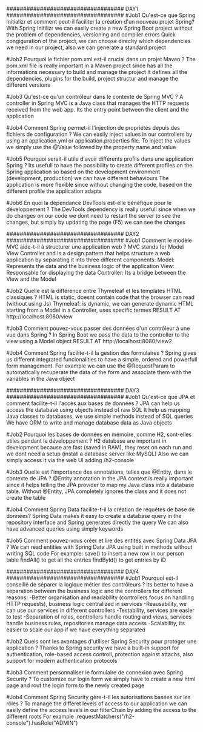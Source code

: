 ###################################   DAY1   ###################################
#Job1
Qu'est-ce que Spring Initializr et comment peut-il faciliter la création d'un nouveau projet Spring?
With Spring Initilizr we can easily create a new Spring Boot project without the problem of dependencies, versioning and compiler errors
Quick congiguration of the project, we can choose direclty which dependencies we need in our project, also we can generate a standard project

#Job2
Pourquoi le fichier pom.xml est-il crucial dans un projet Maven ?
The pom.xml file is really important in a Maven project since has all the informations necessary to build and manage the project
It defines all the dependencies, plugins for the build, project structur and manage the different versions

#Job3
Qu'est-ce qu'un contrôleur dans le contexte de Spring MVC ?
A controller in Spring MVC is a Java class that manages the HTTP requests received from the web app.
Its the entry point between the client and the application

#Job4
Comment Spring permet-il l'injection de propriétés depuis des fichiers de configuration ?
We can easily inject values in our controllers by using an application.yml or application.properties file.
To inject the values we simply use the @Value followed by the property name and value

#Job5
Pourquoi serait-il utile d'avoir différents profils dans une application Spring ?
Its usefull to have the possibility to create different profiles on the Spring application so based on the development environment (development, production) we can have different behaviours
The application is more flexible since without changing the code, based on the different profile the application adapts

#Job6
En quoi la dépendance DevTools est-elle bénéfique pour le développement ?
The DevTools dependency is really usefull since when we do changes on our code we dont need to restart the server to see the changes, but simply by updating the page (F5) we can see the changes

###################################   DAY2   ###################################
#Job1
Comment le modèle MVC aide-t-il à structurer une application web ?
MVC stands for Model View Controller and is a design pattern that helps structure a web application by separating it into three different components:
Model: Represents the data and the business logic of the application
View: Responsable for displaying the data
Controller: Its a bridge between the View and the Model

#Job2
Quelle est la différence entre Thymeleaf et les templates HTML classiques ?
HTML is static, doesnt contain code that the browser can read (without using Js)
Thymeleaf: is dynamic, we can generate dynamic HTML starting from a Model in a Controller, uses specific termes
RESULT AT http://localhost:8080/view

#Job3
Comment pouvez-vous passer des données d'un contrôleur à une vue dans Spring ?
In Spring Boot we pass the data to the controller to the view using a Model object
RESULT AT http://localhost:8080/view2

#Job4
Comment Spring facilite-t-il la gestion des formulaires ?
Spring gives us different integrated funcionalities to have a simple, ordered and powerfull form management.
For example we can use the @RequestParam to automatically recuperate the data of the form and associate them with the variables in the Java object


###################################   DAY3   ###################################
#Job1
Qu'est-ce que JPA et comment facilite-t-il l'accès aux bases de données ?
JPA can help us access  the database using objects instead of raw SQL
It help us mapping Java classes to databases, we use simple methods instead of SQL queries
We have ORM to write and manage database data as Java objects

#Job2
Pourquoi les bases de données en mémoire, comme H2, sont-elles utiles pendant le développement ?
H2 database are important in development because are fast (saved in RAM), they reset on each run and we dont need a setup (install a database server like MySQL)
Also we can simply access it via the web UI adding /h2-console

#Job3
Quelle est l'importance des annotations, telles que @Entity, dans le contexte de JPA ?
@Entity annotation in the JPA context is really important since it helps telling the JPA provider to map my Java class into a database table. 
Without @Entity, JPA completely ignores the class and it does not create the table

#Job4
Comment Spring Data facilite-t-il la création de requêtes de base de données?
Spring Data makes it easy to create a database query in the repository interface and Spring generates directly the query
We can also have advanced queries using simply keywords

#Job5
Comment pouvez-vous créer et lire des entités avec Spring Data JPA ?
We can read entities with Spring Data JPA using built in methods without writing SQL code
For example:
save() to insert a new row in our person table
findAll() to get all the entries
findById() to get entries by iD

###################################   DAY4   ###################################
#Job1
Pourquoi est-il conseillé de séparer la logique métier des contrôleurs ?
Its better to have a separation between the business logic and the controllers for different reasons:
-Better organisation and readability (controllers focus on handling HTTP requests), business logic centralized in services
-Reausability, we can use our services in different controllers
-Testability, services are easier to test
-Separation of roles, controllers handle routing and views, services handle business rules, repositories manage data access
-Scalability, its easier to scale our app if we have everything separated

#Job2
Quels sont les avantages d'utiliser Spring Security pour protéger une application ?
Thanks to Spring security we have a built-in support for authentication, role-based access controll, protection against attachs, also support for modern authentication protocols

#Job3
Comment personnaliser le formulaire de connexion avec Spring Security ?
To customize our login form we simply have to create a new html page and rout the login form to the newly created page

#Job4
Comment Spring Security gère-t-il les autorisations basées sur les rôles ?
To manage the differet levels of access to our application we can easily define the access levels in our filterChain by adding the access to the different roots
For example
.requestMatchers("/h2-console").hasRole("ADMIN")
